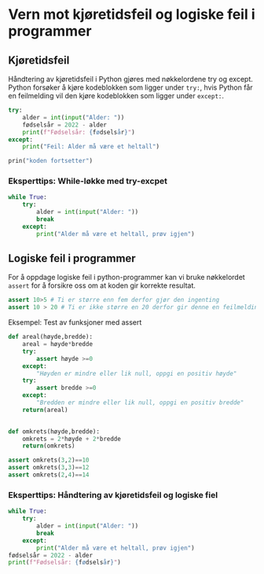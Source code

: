 # Vern mot kjøretidsfeil og logiske feil i programmer 

## Kjøretidsfeil 

Håndtering av kjøretidsfeil i Python gjøres med nøkkelordene try og except.
Python forsøker å kjøre kodeblokken som ligger under `try:`, hvis Python får en feilmelding vil den kjøre kodeblokken som ligger under `except:`.

```python
try:
    alder = int(input("Alder: "))
    fødselsår = 2022 - alder    
    print(f"Fødselsår: {fødselsår}")
except:
    print("Feil: Alder må være et heltall")

prin("koden fortsetter")
```
### Eksperttips: While-løkke med try-excpet 

```python
while True:
    try:
        alder = int(input("Alder: "))
        break
    except:
        print("Alder må være et heltall, prøv igjen")
```

## Logiske feil i programmer 

For å oppdage logiske feil i python-programmer kan vi bruke nøkkelordet `assert` for å forsikre oss om at koden gir korrekte resultat.

```python
assert 10>5 # Ti er større enn fem derfor gjør den ingenting
assert 10 > 20 # Ti er ikke større en 20 derfor gir denne en feilmelding
```

Eksempel: Test av funksjoner med assert 

```python
def areal(høyde,bredde):
    areal = høyde*bredde
    try:
        assert høyde >=0
    except: 
        "Høyden er mindre eller lik null, oppgi en positiv høyde"
    try:
        assert bredde >=0
    except: 
        "Bredden er mindre eller lik null, oppgi en positiv bredde"
    return(areal)

    
def omkrets(høyde,bredde):
    omkrets = 2*høyde + 2*bredde
    return(omkrets)

assert omkrets(3,2)==10
assert omkrets(3,3)==12
assert omkrets(2,4)==14
```

### Eksperttips: Håndtering av kjøretidsfeil og logiske fiel 

```python
while True:
    try:
        alder = int(input("Alder: "))
        break
    except:
        print("Alder må være et heltall, prøv igjen")
fødselsår = 2022 - alder    
print(f"Fødselsår: {fødselsår}")
```
